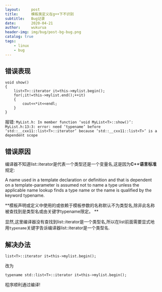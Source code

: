 ```yaml
---
layout:     post
title:      模板类定义在g++下不识别
subtitle:   Bug记录
date:       2020-04-21
author:     wukurua
header-img: img/bug/post-bg-bug.png
catalog: true
tags:
    - linux
    - bug
---
```


## 错误表现 ##

	void show()
	{
		list<T>::iterator it=this->mylist.begin();
		for(;it!=this->mylist.end();++it)
		{
			cout<<*it<<endl;
		}
	}

报错:
`MyList.h: In member function ‘void MyList<T>::show()’:
MyList.h:13:3: error: need ‘typename’ before ‘std::__cxx11::list<T>::iterator’ because ‘std::__cxx11::list<T>’ is a dependent scope`

## 错误原因 ##
编译器不知道list<T>::iterator是代表一个类型还是一个变量名,这是因为**C++语言标准**规定:

A name used in a template declaration or definition and that is dependent on a template-parameter is assumed not to name a type unless the applicable name lookup finds a type name or the name is qualified by the keyword typename.

**模板声明或定义中使用的或依赖于模板参数的名称默认不为类型名,除非此名称被查找到是类型名或由关键字typename限定。 **

显然,这里编译器没有查找到list<T>::iterator是一个类型名,所以在list<T>前面需要显式地用`typename`关键字告诉编译器list<T>::iterator是一个类型名.

## 解决办法 ##

	list<T>::iterator it=this->mylist.begin();

改为

	typename std::list<T>::iterator it=this->mylist.begin();

程序顺利通过编译!